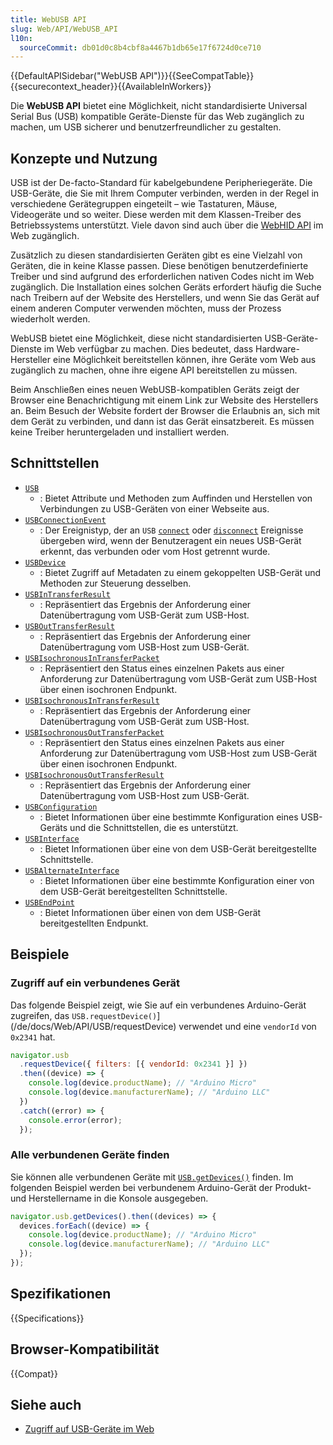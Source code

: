 ```yaml
---
title: WebUSB API
slug: Web/API/WebUSB_API
l10n:
  sourceCommit: db01d0c8b4cbf8a4467b1db65e17f6724d0ce710
---
```


{{DefaultAPISidebar("WebUSB API")}}{{SeeCompatTable}}{{securecontext_header}}{{AvailableInWorkers}}

Die **WebUSB API** bietet eine Möglichkeit, nicht standardisierte Universal Serial Bus (USB) kompatible Geräte-Dienste für das Web zugänglich zu machen, um USB sicherer und benutzerfreundlicher zu gestalten.

## Konzepte und Nutzung

USB ist der De-facto-Standard für kabelgebundene Peripheriegeräte. Die USB-Geräte, die Sie mit Ihrem Computer verbinden, werden in der Regel in verschiedene Gerätegruppen eingeteilt – wie Tastaturen, Mäuse, Videogeräte und so weiter. Diese werden mit dem Klassen-Treiber des Betriebssystems unterstützt. Viele davon sind auch über die [WebHID API](/de/docs/Web/API/WebHID_API) im Web zugänglich.

Zusätzlich zu diesen standardisierten Geräten gibt es eine Vielzahl von Geräten, die in keine Klasse passen. Diese benötigen benutzerdefinierte Treiber und sind aufgrund des erforderlichen nativen Codes nicht im Web zugänglich. Die Installation eines solchen Geräts erfordert häufig die Suche nach Treibern auf der Website des Herstellers, und wenn Sie das Gerät auf einem anderen Computer verwenden möchten, muss der Prozess wiederholt werden.

WebUSB bietet eine Möglichkeit, diese nicht standardisierten USB-Geräte-Dienste im Web verfügbar zu machen. Dies bedeutet, dass Hardware-Hersteller eine Möglichkeit bereitstellen können, ihre Geräte vom Web aus zugänglich zu machen, ohne ihre eigene API bereitstellen zu müssen.

Beim Anschließen eines neuen WebUSB-kompatiblen Geräts zeigt der Browser eine Benachrichtigung mit einem Link zur Website des Herstellers an. Beim Besuch der Website fordert der Browser die Erlaubnis an, sich mit dem Gerät zu verbinden, und dann ist das Gerät einsatzbereit. Es müssen keine Treiber heruntergeladen und installiert werden.

## Schnittstellen

- [`USB`](/de/docs/Web/API/USB)
  - : Bietet Attribute und Methoden zum Auffinden und Herstellen von Verbindungen zu USB-Geräten von einer Webseite aus.
- [`USBConnectionEvent`](/de/docs/Web/API/USBConnectionEvent)
  - : Der Ereignistyp, der an `USB` [`connect`](/de/docs/Web/API/USB/connect_event) oder [`disconnect`](/de/docs/Web/API/USB/disconnect_event) Ereignisse übergeben wird, wenn der Benutzeragent ein neues USB-Gerät erkennt, das verbunden oder vom Host getrennt wurde.
- [`USBDevice`](/de/docs/Web/API/USBDevice)
  - : Bietet Zugriff auf Metadaten zu einem gekoppelten USB-Gerät und Methoden zur Steuerung desselben.
- [`USBInTransferResult`](/de/docs/Web/API/USBInTransferResult)
  - : Repräsentiert das Ergebnis der Anforderung einer Datenübertragung vom USB-Gerät zum USB-Host.
- [`USBOutTransferResult`](/de/docs/Web/API/USBOutTransferResult)
  - : Repräsentiert das Ergebnis der Anforderung einer Datenübertragung vom USB-Host zum USB-Gerät.
- [`USBIsochronousInTransferPacket`](/de/docs/Web/API/USBIsochronousInTransferPacket)
  - : Repräsentiert den Status eines einzelnen Pakets aus einer Anforderung zur Datenübertragung vom USB-Gerät zum USB-Host über einen isochronen Endpunkt.
- [`USBIsochronousInTransferResult`](/de/docs/Web/API/USBIsochronousInTransferResult)
  - : Repräsentiert das Ergebnis der Anforderung einer Datenübertragung vom USB-Gerät zum USB-Host.
- [`USBIsochronousOutTransferPacket`](/de/docs/Web/API/USBIsochronousOutTransferPacket)
  - : Repräsentiert den Status eines einzelnen Pakets aus einer Anforderung zur Datenübertragung vom USB-Host zum USB-Gerät über einen isochronen Endpunkt.
- [`USBIsochronousOutTransferResult`](/de/docs/Web/API/USBIsochronousOutTransferResult)
  - : Repräsentiert das Ergebnis der Anforderung einer Datenübertragung vom USB-Host zum USB-Gerät.
- [`USBConfiguration`](/de/docs/Web/API/USBConfiguration)
  - : Bietet Informationen über eine bestimmte Konfiguration eines USB-Geräts und die Schnittstellen, die es unterstützt.
- [`USBInterface`](/de/docs/Web/API/USBInterface)
  - : Bietet Informationen über eine von dem USB-Gerät bereitgestellte Schnittstelle.
- [`USBAlternateInterface`](/de/docs/Web/API/USBAlternateInterface)
  - : Bietet Informationen über eine bestimmte Konfiguration einer von dem USB-Gerät bereitgestellten Schnittstelle.
- [`USBEndPoint`](/de/docs/Web/API/USBEndpoint)
  - : Bietet Informationen über einen von dem USB-Gerät bereitgestellten Endpunkt.

## Beispiele

### Zugriff auf ein verbundenes Gerät

Das folgende Beispiel zeigt, wie Sie auf ein verbundenes Arduino-Gerät zugreifen, das `USB.requestDevice()`](/de/docs/Web/API/USB/requestDevice) verwendet und eine `vendorId` von `0x2341` hat.

```js
navigator.usb
  .requestDevice({ filters: [{ vendorId: 0x2341 }] })
  .then((device) => {
    console.log(device.productName); // "Arduino Micro"
    console.log(device.manufacturerName); // "Arduino LLC"
  })
  .catch((error) => {
    console.error(error);
  });
```

### Alle verbundenen Geräte finden

Sie können alle verbundenen Geräte mit [`USB.getDevices()`](/de/docs/Web/API/USB/getDevices) finden. Im folgenden Beispiel werden bei verbundenem Arduino-Gerät der Produkt- und Herstellername in die Konsole ausgegeben.

```js
navigator.usb.getDevices().then((devices) => {
  devices.forEach((device) => {
    console.log(device.productName); // "Arduino Micro"
    console.log(device.manufacturerName); // "Arduino LLC"
  });
});
```

## Spezifikationen

{{Specifications}}

## Browser-Kompatibilität

{{Compat}}

## Siehe auch

- [Zugriff auf USB-Geräte im Web](https://developer.chrome.com/docs/capabilities/usb)
